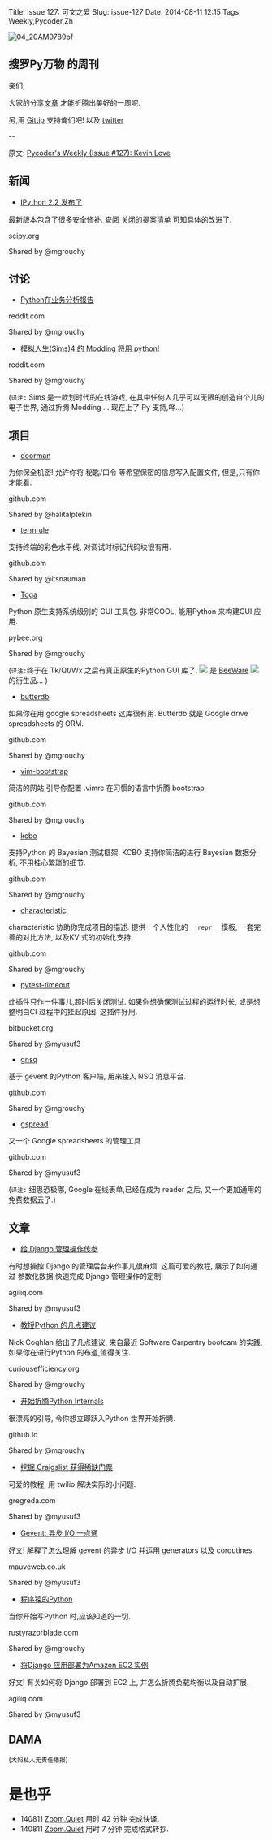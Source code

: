 Title: Issue 127: 可文之爱
Slug: issue-127
Date: 2014-08-11 12:15
Tags: Weekly,Pycoder,Zh 

![04_20AM9789bf](https://gallery.mailchimp.com/9735795484d2e4c204da82a29/images/Image_202014_01_22_20at_2010.45.04_20AM9789bf.png)

##  搜罗Py万物 的周刊

亲们,


大家的分享[文章](http://pycoders.com/submissions/) 
才能折腾出美好的一周呢.

另,用
[Gittip](https://www.gittip.com/PycodersWeekly)
支持俺们吧!
以及 [twitter](http://www.twitter.com/pycoders)


--

原文: [Pycoder's Weekly (Issue #127): Kevin Love](http://us4.campaign-archive2.com/?u=9735795484d2e4c204da82a29&id=ccef199858&e=889f3f6a05)

## 新闻

- [IPython 2.2 发布了](http://mail.scipy.org/pipermail/ipython-dev/2014-August/014635.html)

最新版本包含了很多安全修补.
查阅
[关闭的提案清单](http://ipython.org/ipython-doc/stable/whatsnew/github-stats-2.0.html#issues-closed-in-2-2-0)
可知具体的改进了.

scipy.org

Shared by @mgrouchy
  

## 讨论

- [Python在业务分析报告](http://www.reddit.com/r/Python/comments/2cxdml/python_for_business_analytics_reporting/)

reddit.com

Shared by @mgrouchy
 

- [模拟人生(Sims)4 的 Modding 将用 python!](http://www.reddit.com/r/Python/comments/2cnq6o/sims_4_modding_will_use_python/)

reddit.com

Shared by @mgrouchy
  
(`译注:` Sims 是一款划时代的在线游戏,
在其中任何人几乎可以无限的创造自个儿的电子世界,
通过折腾 Modding ... 现在上了 Py 支持,哗...)

## 项目

- [doorman](https://github.com/halitalptekin/doorman)

为你保全机密!
允许你将 秘匙/口令 等希望保密的信息写入配置文件,
但是,只有你才能看.

github.com

Shared by @halitalptekin
 

- [termrule](https://github.com/itsnauman/termrule)


支持终端的彩色水平线,
对调试时标记代码块很有用.

github.com

Shared by @itsnauman
 

- [Toga](http://pybee.org/toga/)

Python 原生支持系统级别的 GUI 工具包.
非常COOL, 能用Python 来构建GUI 应用.

pybee.org

Shared by @mgrouchy
 
(`译注:`终于在 Tk/Qt/Wx 之后有真正原生的Python GUI 库了.
![](http://pybee.org/toga/static/images/toga-270.png)
是 [BeeWare](http://pybee.org/)
![](http://pybee.org/static/images/brutus-270.png)
的衍生品...
)

- [butterdb](https://github.com/Widdershin/butterdb)

如果你在用 google spreadsheets 这库很有用.
Butterdb 就是 Google drive spreadsheets 的 ORM.

github.com

Shared by @mgrouchy
 

- [vim-bootstrap](https://github.com/avelino/vim-bootstrap)


简洁的网站,引导你配置 
.vimrc 在习惯的语言中折腾 bootstrap

github.com

Shared by @mgrouchy
 

- [kcbo](https://github.com/HHammond/kcbo)

支持Python 的 Bayesian 测试框架.
KCBO 支持你简洁的进行 Bayesian 数据分析,
不用挂心繁琐的细节.

github.com

Shared by @mgrouchy
 

- [characteristic](https://github.com/hynek/characteristic/)

characteristic 协助你完成项目的描述.
提供一个人性化的 `__repr__` 模板,
一套完善的对比方法,
以及KV 式的初始化支持.

github.com

Shared by @mgrouchy
 

- [pytest-timeout](https://bitbucket.org/flub/pytest-timeout/)

此插件只作一件事儿,超时后关闭测试.
如果你想确保测试过程的运行时长,
或是想整明白CI 过程中的挂起原因.
这插件好用.

bitbucket.org

Shared by @myusuf3
 

- [gnsq](https://github.com/wtolson/gnsq)

基于 gevent 的Python 客户端,
用来接入 NSQ 消息平台.

github.com

Shared by @mgrouchy
 

- [gspread](https://github.com/burnash/gspread)


又一个 Google spreadsheets 的管理工具.

github.com

Shared by @myusuf3

(`译注:` 细思恐极哪,
Google 在线表单,已经在成为 reader 之后,
又一个更加通用的免费数据云了.)


## 文章

- [给 Django 管理操作传参](http://agiliq.com/blog/2014/08/passing-parameters-to-django-admin-action/)

有时想操控 Django 的管理后台来作事儿很麻烦.
这篇可爱的教程,
展示了如何通过 参数化数据,快速完成 Django 管理操作的定制!

agiliq.com

Shared by @myusuf3
 

- [教授Python 的几点建议](http://www.curiousefficiency.org/posts/2014/08/python-teaching-suggestions.html)

Nick Coghlan 给出了几点建议,
来自最近  Software Carpentry bootcam 的实践,
如果你在进行Python 的布道,值得关注.

curiousefficiency.org

Shared by @mgrouchy
 

- [开始折腾Python Internals](http://akaptur.github.io/blog/2014/08/03/getting-started-with-python-internals/)

很漂亮的引导,
令你想立即跃入Python 世界开始折腾.

github.io

Shared by @mgrouchy
 

- [挖掘 Craigslist 获得稀缺门票](http://www.gregreda.com/2014/07/27/scraping-craigslist-for-tickets/)

可爱的教程,
用 twilio 解决实际的小问题.

gregreda.com

Shared by @myusuf3
 

- [Gevent: 异步 I/O 一点通](http://mauveweb.co.uk/posts/2014/07/gevent-asynchronous-io-made-easy.html)

好文!
解释了怎么理解 gevent 的异步 I/O 并运用
generators 以及 coroutines.

mauveweb.co.uk

Shared by @myusuf3
 

- [程序猿的Python](http://rustyrazorblade.com/2014/08/python-for-programmers/)

当你开始写Python 时,应该知道的一切.

rustyrazorblade.com

Shared by @mgrouchy
 

- [将Django 应用部署为Amazon EC2 实例](http://agiliq.com/blog/2014/08/deploying-a-django-app-on-amazon-ec2-instance/)

好文!
有关如何将 Django 部署到 EC2 上,
并怎么折腾负载均衡以及自动扩展.

agiliq.com

Shared by @myusuf3


## DAMA
(`大妈私人无责任播报`)


# 是也乎

- 140811 [Zoom.Quiet](http://zoomquiet.org/) 用时 42 分钟 完成快译.
- 140811 [Zoom.Quiet](http://zoomquiet.org/) 用时 7 分钟 完成格式转抄.

    
 

